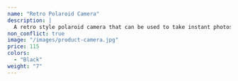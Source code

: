 ```yaml
---
name: "Retro Polaroid Camera"
description: |
  A retro style polaroid camera that can be used to take instant photos and make you look like the coolest person around while doing it.
non_conflict: true
image: "/images/product-camera.jpg"
price: 115
colors:
  - "Black"
weight: "7"
---
```

